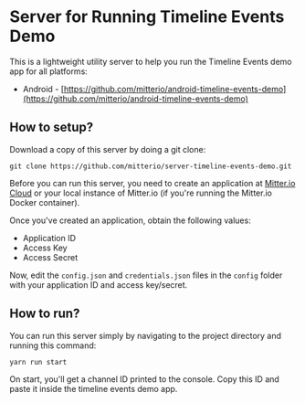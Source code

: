 # Server for Running Timeline Events Demo

This is a lightweight utility server to help you run the Timeline Events demo app for all platforms:

* Android - [https://github.com/mitterio/android-timeline-events-demo](https://github.com/mitterio/android-timeline-events-demo)

## How to setup?

Download a copy of this server by doing a git clone:

```
git clone https://github.com/mitterio/server-timeline-events-demo.git
```

Before you can run this server, you need to create an application at [Mitter.io Cloud](https://dashboard.mitter.io) or your local instance of Mitter.io (if you're running the Mitter.io Docker container).

Once you've created an application, obtain the following values:
* Application ID
* Access Key
* Access Secret

Now, edit the `config.json` and `credentials.json` files in the `config` folder with your application ID and access key/secret.

## How to run?

You can run this server simply by navigating to the project directory and running this command:

```
yarn run start
```

On start, you'll get a channel ID printed to the console. Copy this ID and paste it inside the timeline events demo app.